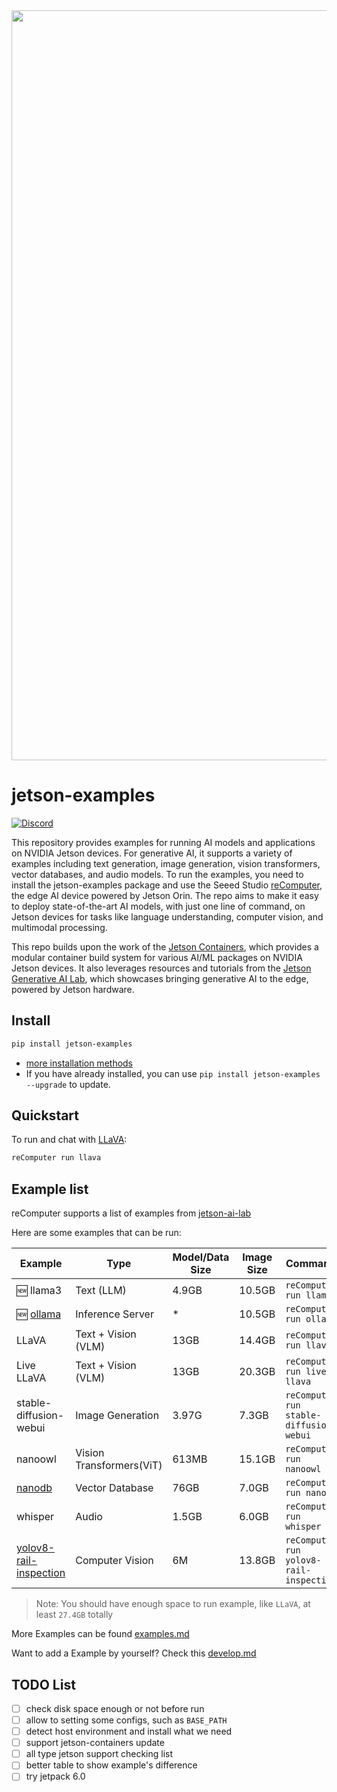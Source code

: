 <div align="center">
  <img alt="jetson" width="1200px" src="https://files.seeedstudio.com/wiki/reComputer-Jetson/jetson-examples/Jetson1200x300.png">
</div>

# jetson-examples

[![Discord](https://dcbadge.vercel.app/api/server/5BQCkty7vN?style=flat&compact=true)](https://discord.gg/5BQCkty7vN)

This repository provides examples for running AI models and applications on NVIDIA Jetson devices.  For generative AI, it supports a variety of examples including text generation, image generation, vision transformers, vector databases, and audio models.
To run the examples, you need to install the jetson-examples package and use the Seeed Studio [reComputer](https://www.seeedstudio.com/reComputer-J4012-p-5586.html), the edge AI device powered by Jetson Orin.  The repo aims to make it easy to deploy state-of-the-art AI models, with just one line of command, on Jetson devices for tasks like language understanding, computer vision, and multimodal processing.

This repo builds upon the work of the [Jetson Containers](https://github.com/dusty-nv/jetson-containers), which provides a modular container build system for various AI/ML packages on NVIDIA Jetson devices. It also leverages resources and tutorials from the [Jetson Generative AI Lab](https://www.jetson-ai-lab.com/index.html), which showcases bringing generative AI to the edge, powered by Jetson hardware.

## Install

```sh
pip install jetson-examples
```

- [more installation methods](./docs/install.md)
- If you have already installed, you can use `pip install jetson-examples --upgrade` to update.

## Quickstart

To run and chat with [LLaVA](https://www.jetson-ai-lab.com/tutorial_llava.html):

```sh
reComputer run llava
```

## Example list

reComputer supports a list of examples from [jetson-ai-lab](https://www.jetson-ai-lab.com/)

Here are some examples that can be run:

| Example                                          | Type                     | Model/Data Size | Image Size | Command                                 |
| ------------------------------------------------ | ------------------------ | --------------- | ---------- | --------------------------------------- |
| 🆕 llama3                                         | Text (LLM)               | 4.9GB           | 10.5GB     | `reComputer run llama3`                 |
| 🆕 [ollama](https://github.com/ollama/ollama)     | Inference Server         | *               | 10.5GB     | `reComputer run ollama`                 |
| LLaVA                                            | Text + Vision (VLM)      | 13GB            | 14.4GB     | `reComputer run llava`                  |
| Live LLaVA                                       | Text + Vision (VLM)      | 13GB            | 20.3GB     | `reComputer run live-llava`             |
| stable-diffusion-webui                           | Image Generation         | 3.97G           | 7.3GB      | `reComputer run stable-diffusion-webui` |
| nanoowl                                          | Vision Transformers(ViT) | 613MB           | 15.1GB     | `reComputer run nanoowl`                |
| [nanodb](../reComputer/scripts/nanodb/readme.md) | Vector Database          | 76GB            | 7.0GB      | `reComputer run nanodb`                 |
| whisper                                          | Audio                    | 1.5GB           | 6.0GB      | `reComputer run whisper`                |
| [yolov8-rail-inspection](/reComputer/scripts/yolov8-rail-inspection/readme.md) |Computer Vision | 6M | 13.8GB  | `reComputer run yolov8-rail-inspection`  |
> Note: You should have enough space to run example, like `LLaVA`, at least `27.4GB` totally

More Examples can be found [examples.md](./docs/examples.md)

Want to add a Example by yourself? Check this [develop.md](./docs/develop.md)

## TODO List

- [ ] check disk space enough or not before run
- [ ] allow to setting some configs, such as `BASE_PATH`
- [ ] detect host environment and install what we need
- [ ] support jetson-containers update
- [ ] all type jetson support checking list
- [ ] better table to show example's difference
- [ ] try jetpack 6.0
